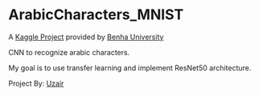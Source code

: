 # ArabicCharacters_MNIST

A [Kaggle Project](https://www.kaggle.com/mloey1/ahcd1) provided by [Benha University](http://bu.edu.eg/staff/mloey)

CNN to recognize arabic characters.

My goal is to use transfer learning and implement ResNet50 architecture.

Project By: [Uzair](https://github.com/Uzair05)
